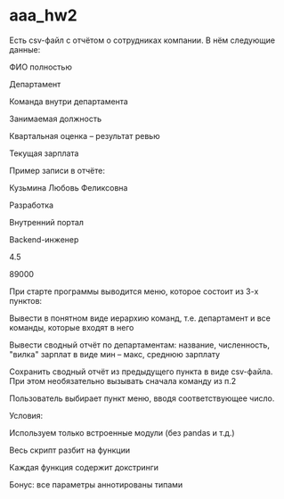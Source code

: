# aaa_hw2
Есть csv-файл с отчётом о сотрудниках компании. В нём следующие данные:

ФИО полностью

Департамент

Команда внутри департамента

Занимаемая должность

Квартальная оценка – результат ревью

Текущая зарплата


Пример записи в отчёте:

Кузьмина Любовь Феликсовна

Разработка

Внутренний портал

Backend-инженер

4.5

89000

При старте программы выводится меню, которое состоит из 3-х пунктов:

Вывести в понятном виде иерархию команд, т.е. департамент и все команды, которые входят в него

Вывести сводный отчёт по департаментам: название, численность, "вилка" зарплат в виде мин – макс, среднюю зарплату

Сохранить сводный отчёт из предыдущего пункта в виде csv-файла. При этом необязательно вызывать сначала команду из п.2

Пользователь выбирает пункт меню, вводя соответствующее число.

Условия:

Используем только встроенные модули (без pandas и т.д.)

Весь скрипт разбит на функции

Каждая функция содержит докстринги

Бонус: все параметры аннотированы типами
